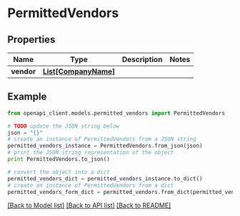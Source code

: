 # PermittedVendors


## Properties
Name | Type | Description | Notes
------------ | ------------- | ------------- | -------------
**vendor** | [**List[CompanyName]**](CompanyName.md) |  | 

## Example

```python
from openapi_client.models.permitted_vendors import PermittedVendors

# TODO update the JSON string below
json = "{}"
# create an instance of PermittedVendors from a JSON string
permitted_vendors_instance = PermittedVendors.from_json(json)
# print the JSON string representation of the object
print PermittedVendors.to_json()

# convert the object into a dict
permitted_vendors_dict = permitted_vendors_instance.to_dict()
# create an instance of PermittedVendors from a dict
permitted_vendors_form_dict = permitted_vendors.from_dict(permitted_vendors_dict)
```
[[Back to Model list]](../README.md#documentation-for-models) [[Back to API list]](../README.md#documentation-for-api-endpoints) [[Back to README]](../README.md)


